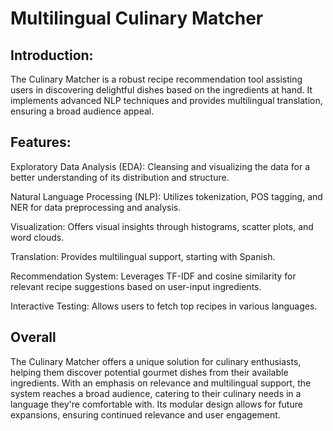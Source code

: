 # Multilingual Culinary Matcher

## Introduction:
The Culinary Matcher is a robust recipe recommendation tool assisting users in discovering delightful dishes based on the ingredients at hand. It implements advanced NLP techniques and provides multilingual translation, ensuring a broad audience appeal.

## Features:
Exploratory Data Analysis (EDA): Cleansing and visualizing the data for a better understanding of its distribution and structure.

Natural Language Processing (NLP): Utilizes tokenization, POS tagging, and NER for data preprocessing and analysis.

Visualization: Offers visual insights through histograms, scatter plots, and word clouds.

Translation: Provides multilingual support, starting with Spanish.

Recommendation System: Leverages TF-IDF and cosine similarity for relevant recipe suggestions based on user-input ingredients.

Interactive Testing: Allows users to fetch top recipes in various languages.

## Overall
The Culinary Matcher offers a unique solution for culinary enthusiasts, helping them discover potential gourmet dishes from their available ingredients. With an emphasis on relevance and multilingual support, the system reaches a broad audience, catering to their culinary needs in a language they're comfortable with. Its modular design allows for future expansions, ensuring continued relevance and user engagement.
